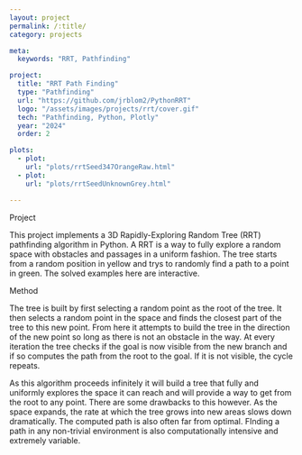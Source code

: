 ```yaml
---
layout: project
permalink: /:title/
category: projects

meta:
  keywords: "RRT, Pathfinding"

project:
  title: "RRT Path Finding"
  type: "Pathfinding"
  url: "https://github.com/jrblom2/PythonRRT"
  logo: "/assets/images/projects/rrt/cover.gif"
  tech: "Pathfinding, Python, Plotly"
  year: "2024"
  order: 2

plots:
  - plot:
    url: "plots/rrtSeed347OrangeRaw.html"
  - plot:
    url: "plots/rrtSeedUnknownGrey.html"

---
```

<span class="h2">Project</span>
<p> This project implements a 3D Rapidly-Exploring Random Tree (RRT) pathfinding algorithm in Python. A RRT is a way to fully explore a random space with obstacles and passages in a uniform fashion. The tree starts from a random position in yellow and trys to randomly find a path to a point in green. The solved examples here are interactive.
</p>
<span class="h2">Method</span>
<p> The tree is built by first selecting a random point as the root of the tree. It then selects a random point in the space and finds the closest part of the tree to this new point. From here it attempts to build the tree in the direction of the new point so long as there is not an obstacle in the way. At every iteration the tree checks if the goal is now visible from the new branch and if so computes the path from the root to the goal. If it is not visible, the cycle repeats. </p>
<span class="h2"></span>
<p>
As this algorithm proceeds infinitely it will build a tree that fully and uniformly explores the space it can reach and will provide a way to get from the root to any point. There are some drawbacks to this however. As the space expands, the rate at which the tree grows into new areas slows down dramatically. The computed path is also often far from optimal. FInding a path in any non-trivial environment is also computationally intensive and extremely variable.
</p>